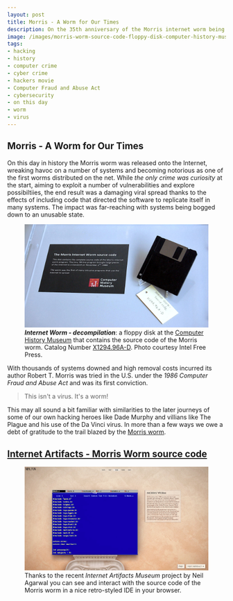 ```yaml
---
layout: post
title: Morris - A Worm for Our Times
description: On the 35th anniversary of the Morris internet worm being launched we look back at a piece of computer history that our own hackers heroes owe a debt of gratitude to. 
image: /images/morris-worm-source-code-floppy-disk-computer-history-museum-intel-free-press-2013oct25-cyberdelianyc.jpg
tags: 
- hacking
- history
- computer crime
- cyber crime
- hackers movie
- Computer Fraud and Abuse Act
- cybersecurity
- on this day
- worm
- virus
---
```


## Morris - A Worm for Our Times

On this day in history the Morris worm was released onto the Internet, wreaking havoc on a number of systems and becoming notorious as one of the first worms distributed on the net. While _the only crime was curiosity_ at the start, aiming to exploit a number of vulnerabilities and explore possibiltiies, the end result was a damaging viral spread thanks to the effects of including code that directed the software to replicate itself in many systems. The impact was far-reaching with systems being bogged down to an unusable state.

<figure class="figure">
<a href="/images/morris-worm-source-code-floppy-disk-computer-history-museum-intel-free-press-2013oct25-cyberdelianyc.jpg" title="(click for big)"><img class="figure-img img-fluid" loading="lazy" src="/images/morris-worm-source-code-floppy-disk-computer-history-museum-intel-free-press-2013oct25-cyberdelianyc.jpg" alt="Photo of a display case at the Computer History Museum containing a single black 3.5-inch floppy disk. A yellow paper tag sitting beneath it with handwriting in pencil: Internet Worm - Source Code X1294.96A-D. A black museum description plackard sits to the left: 'The Morris Internet Worm source code - This disk contins the complete source code of the Morris Internet worm program. This tiny, 99-line program brought large pieces of the Internet to a standstill on November 2nd, 1988. The worm was the first of many intrusive programs that use the Internet to spread.' A red square logo is at bottom of plackard with binary ones and zeroes symbols and white text COMPUTER HISTORY MUSEUM. Original photo by the Intel Free Press."></a>
<figcaption class="figure-caption"><em><strong>Internet Worm - decompilation</strong></em>: a floppy disk at the <a href="https://www.computerhistory.org/timeline/1988/#169ebbe2ad45559efbc6eb35720646a8" title="Link to Timeline of Computer History 1988 at the Computer History Museum">Computer History Museum</a> that contains the source code of the Morris worm. Catalog Number <a href="https://www.computerhistory.org/collections/catalog/X1294.96A-D" title="Link to Computer History Museum Artifact Details page">X1294.96A-D</a>. Photo courtesy Intel Free Press.</figcaption>
</figure>

With thousands of systems downed and high removal costs incurred its author Robert T. Morris was tried in the U.S. under the _1986 Computer Fraud and Abuse Act_ and was its first conviction.

> This isn't a virus. It's a worm!

This may all sound a bit familiar with similarities to the later journeys of some of our own hacking heroes like Dade Murphy and villians like The Plague and his use of the Da Vinci virus. In more than a few ways we owe a debt of gratitude to the trail blazed by the [Morris worm](https://en.wikipedia.org/wiki/Morris_worm).

## [Internet Artifacts - Morris Worm source code](https://neal.fun/internet-artifacts/morris-worm/)

<figure class="figure">
<a href="https://neal.fun/internet-artifacts/morris-worm/" title="Link to the Internet Artifacts Museum Morris worm page"><img class="figure-img img-fluid" loading="lazy" src="/images/morris-worm-interactive-source-code-neal-fun-internet-artifacts-1080x608.jpg" alt="Screenshot of a web page from the Internet Artifacts Museum showing a blue and yellow DOS-style text editor screen mounted on a marble stand with marble background as in a museum. The editor screen as various C programming source codes for the Morris Worm. The year highlighted at the top of the interface for the website is 1988. Top corner says NEAL.FUN."></a>
<figcaption class="figure-caption">Thanks to the recent <em>Internet Artifacts Museum</em> project by Neil Agarwal you can see and interact with the source code of the Morris worm in a nice retro-styled IDE in your browser.</figcaption>
</figure>
